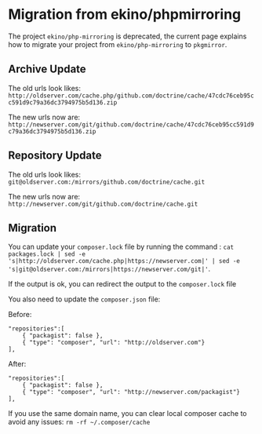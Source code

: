 Migration from ekino/phpmirroring
=================================

The project ``ekino/php-mirroring`` is deprecated, the current page explains how to migrate your project from ``ekino/php-mirroring`` to ``pkgmirror``.

Archive Update
--------------

The old urls look likes: ``http://oldserver.com/cache.php/github.com/doctrine/cache/47cdc76ceb95cc591d9c79a36dc3794975b5d136.zip``

The new urls now are: ``http://newserver.com/git/github.com/doctrine/cache/47cdc76ceb95cc591d9c79a36dc3794975b5d136.zip``


Repository Update
-----------------

The old urls look likes: ``git@oldserver.com:/mirrors/github.com/doctrine/cache.git``

The new urls now are: ``http://newserver.com/git/github.com/doctrine/cache.git``


Migration
---------

You can update your ``composer.lock`` file by running the command : ``cat packages.lock | sed -e 's|http://oldserver.com/cache.php|https://newserver.com|' | sed -e 's|git@oldserver.com:/mirrors|https://newserver.com/git|'``.

If the output is ok, you can redirect the output to the ``composer.lock`` file

You also need to update the ``composer.json`` file:

Before:

    "repositories":[
        { "packagist": false },
        { "type": "composer", "url": "http://oldserver.com"}
    ],

After:

    "repositories":[
        { "packagist": false },
        { "type": "composer", "url": "http://newserver.com/packagist"}
    ],

If you use the same domain name, you can clear local composer cache to avoid any issues: ``rm -rf ~/.composer/cache``
